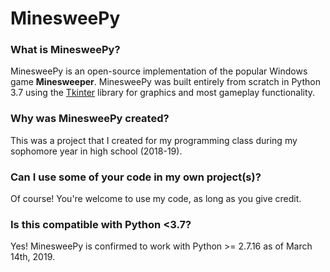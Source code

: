 # MinesweePy

### What is MinesweePy?
MinesweePy is an open-source implementation of the popular Windows game **Minesweeper**. MinesweePy was built entirely from scratch in Python 3.7 using the [Tkinter](https://docs.python.org/3/library/tkinter.html "Tkinter docs") library for graphics and most gameplay functionality.

### Why was MinesweePy created?
This was a project that I created for my programming class during my sophomore year in high school (2018-19).

### Can I use some of your code in my own project(s)?
Of course! You're welcome to use my code, as long as you give credit.

### Is this compatible with Python <3.7?
Yes! MinesweePy is confirmed to work with Python >= 2.7.16 as of March 14th, 2019.